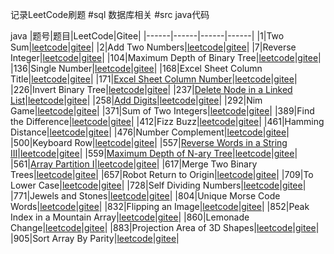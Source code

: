 记录LeetCode刷题
#sql
    数据库相关
#src
    java代码

java
|题号|题目|LeetCode|Gitee|
|------|------|------|------|
|1|Two Sum|[leetcode](https://leetcode.com/problems/two-sum)|[gitee](leetcode/TwoSum_1.java)|
|2|Add Two Numbers|[leetcode](https://leetcode.com/problems/add-two-numbers)|[gitee](leetcode/AddTwoNumbers_2.java)|
|7|Reverse Integer|[leetcode](https://leetcode.com/problems/reverse-integer)|[gitee](leetcode/ReverseInteger_7.java)|
|104|Maximum Depth of Binary Tree|[leetcode](https://leetcode.com/problems/maximum-depth-of-binary-tree)|[gitee](leetcode/MaximumDepthofBinaryTree_104.java)|
|136|Single Number|[leetcode](https://leetcode.com/problems/single-number)|[gitee](leetcode/SingleNumber_136.java)|
|168|Excel Sheet Column Title|[leetcode](https://leetcode.com/problems/excel-sheet-column-title)|[gitee](leetcode/ExcelSheetColumnTitle_168.java)|
|171|[Excel Sheet Column Number](https://my.oschina.net/DBboy/blog/2243745)|[leetcode](https://leetcode.com/problems/excel-sheet-column-number)|[gitee](leetcode/ExcelSheetColumnNumber_171.java)|
|226|Invert Binary Tree|[leetcode](https://leetcode.com/problems/invert-binary-tree)|[gitee](leetcode/InvertBinaryTree_226.java)|
|237|[Delete Node in a Linked List](https://my.oschina.net/DBboy/blog/2243950)|[leetcode](https://leetcode.com/problems/delete-node-in-a-linked-list)|[gitee](leetcode/DeleteNodeinaLinkedList_237.java)|
|258|[Add Digits](https://my.oschina.net/DBboy/blog/2247169)|[leetcode](https://leetcode.com/problems/add-digits)|[gitee](leetcode/AddDigits_258.java)|
|292|Nim Game|[leetcode](https://leetcode.com/problems/nim-game)|[gitee](leetcode/NimGame_292.java)|
|371|Sum of Two Integers|[leetcode](https://leetcode.com/problems/sum-of-two-integers)|[gitee](leetcode/SumofTwoIntegers_371.java)|
|389|Find the Difference|[leetcode](https://leetcode.com/problems/find-the-difference)|[gitee](leetcode/FindDifference_389.java)|
|412|Fizz Buzz|[leetcode](https://leetcode.com/problems/fizz-buzz)|[gitee](leetcode/FizzBuzz_412.java)|
|461|Hamming Distance|[leetcode](https://leetcode.com/problems/hamming-distance)|[gitee](leetcode/HammingDistance_461.java)|
|476|Number Complement|[leetcode](https://leetcode.com/problems/number-complement)|[gitee](leetcode/NumberCom_476.java)|
|500|Keyboard Row|[leetcode](https://leetcode.com/problems/keyboard-row)|[gitee](leetcode/KeyboardRow_500.java)|
|557|[Reverse Words in a String III](https://my.oschina.net/DBboy/blog/2243329)|[leetcode](https://leetcode.com/problems/reverse-words-in-a-string-iii)|[gitee](leetcode/ReverseWordsinAStringIII_557.java)|
|559|[Maximum Depth of N-ary Tree](https://my.oschina.net/DBboy/blog/2245350)|[leetcode](https://leetcode.com/problems/maximum-depth-of-n-ary-tree)|[gitee](leetcode/MaximumDepthofNaryTree_559.java)|
|561|[Array Partition I](https://my.oschina.net/DBboy/blog/2247166)|[leetcode](https://leetcode.com/problems/array-partition-i)|[gitee](leetcode/ArrayPartitionI_561.java)|
|617|Merge Two Binary Trees|[leetcode](https://leetcode.com/problems/merge-two-binary-trees)|[gitee](leetcode/MergeTwoTree_617.java)|
|657|Robot Return to Origin|[leetcode](https://leetcode.com/problems/robot-return-to-origin)|[gitee](leetcode/RobotReturn2Origin_657.java)|
|709|To Lower Case|[leetcode](https://leetcode.com/problems/to-lower-case)|[gitee](leetcode/ToLowerCase_709.java)|
|728|Self Dividing Numbers|[leetcode](https://leetcode.com/problems/self-dividing-numbers)|[gitee](leetcode/SaveDividingNumbers_728.java)|
|771|Jewels and Stones|[leetcode](https://leetcode.com/problems/jewels-and-stones)|[gitee](leetcode/JewelsandStones_771.java)|
|804|Unique Morse Code Words|[leetcode](https://leetcode.com/problems/unique-morse-code-words)|[gitee](leetcode/UniqueMorseCodeWords_804.java)|
|832|Flipping an Image|[leetcode](https://leetcode.com/problems/flipping-an-image)|[gitee](leetcode/FlippingAnImage_832.java)|
|852|Peak Index in a Mountain Array|[leetcode](https://leetcode.com/problems/peak-index-in-a-mountain-array)|[gitee](leetcode/PeakIndexInaMountainArray_852.java)|
|860|Lemonade Change|[leetcode](https://leetcode.com/problems/lemonade-change)|[gitee](leetcode/LemonadeChange_860.java)|
|883|Projection Area of 3D Shapes|[leetcode](https://leetcode.com/problems/projection-area-of-3d-shapes)|[gitee](leetcode/ProjectionAreaof3DShapes_883.java)|
|905|Sort Array By Parity|[leetcode](https://leetcode.com/problems/sort-array-by-parity)|[gitee](leetcode/SortArrayByParity_905.java)|

